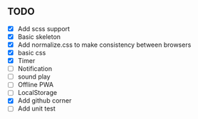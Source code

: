 ## TODO

- [x] Add scss support
- [x] Basic skeleton
- [x] Add normalize.css to make consistency between browsers
- [x] basic css
- [x] Timer
- [ ] Notification
- [ ] sound play
- [ ] Offline PWA
- [ ] LocalStorage
- [x] Add github corner
- [ ] Add unit test